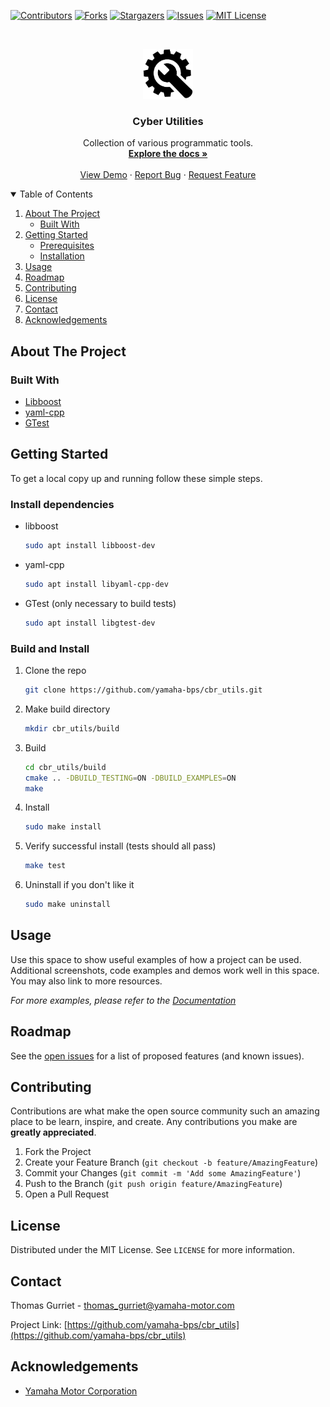 <!--
*** Thanks for checking out the Best-README-Template. If you have a suggestion
*** that would make this better, please fork the repo and create a pull request
*** or simply open an issue with the tag "enhancement".
*** Thanks again! Now go create something AMAZING! :D
***
***
***
*** To avoid retyping too much info. Do a search and replace for the following:
*** yamaha-bps, cbr_utils, twitter_handle, thomas_gurriet@yamaha-motor.com, Cyber Utilities, Collection of various programmatic tools.
-->



<!-- PROJECT SHIELDS -->
<!--
*** I'm using markdown "reference style" links for readability.
*** Reference links are enclosed in brackets [ ] instead of parentheses ( ).
*** See the bottom of this document for the declaration of the reference variables
*** for contributors-url, forks-url, etc. This is an optional, concise syntax you may use.
*** https://www.markdownguide.org/basic-syntax/#reference-style-links
-->
[![Contributors][contributors-shield]][contributors-url]
[![Forks][forks-shield]][forks-url]
[![Stargazers][stars-shield]][stars-url]
[![Issues][issues-shield]][issues-url]
[![MIT License][license-shield]][license-url]



<!-- PROJECT LOGO -->
<br />
<p align="center">
  <a href="https://github.com/yamaha-bps/cbr_utils">
    <img src="images/logo.png" alt="Logo" width="80" height="80">
  </a>

  <h3 align="center">Cyber Utilities</h3>

  <p align="center">
    Collection of various programmatic tools.
    <br />
    <a href="https://github.com/yamaha-bps/cbr_utils"><strong>Explore the docs »</strong></a>
    <br />
    <br />
    <a href="https://github.com/yamaha-bps/cbr_utils">View Demo</a>
    ·
    <a href="https://github.com/yamaha-bps/cbr_utils/issues">Report Bug</a>
    ·
    <a href="https://github.com/yamaha-bps/cbr_utils/issues">Request Feature</a>
  </p>
</p>



<!-- TABLE OF CONTENTS -->
<details open="open">
  <summary>Table of Contents</summary>
  <ol>
    <li>
      <a href="#about-the-project">About The Project</a>
      <ul>
        <li><a href="#built-with">Built With</a></li>
      </ul>
    </li>
    <li>
      <a href="#getting-started">Getting Started</a>
      <ul>
        <li><a href="#prerequisites">Prerequisites</a></li>
        <li><a href="#installation">Installation</a></li>
      </ul>
    </li>
    <li><a href="#usage">Usage</a></li>
    <li><a href="#roadmap">Roadmap</a></li>
    <li><a href="#contributing">Contributing</a></li>
    <li><a href="#license">License</a></li>
    <li><a href="#contact">Contact</a></li>
    <li><a href="#acknowledgements">Acknowledgements</a></li>
  </ol>
</details>



<!-- ABOUT THE PROJECT -->
## About The Project

### Built With

* [Libboost](https://www.boost.org/)
* [yaml-cpp](https://github.com/jbeder/yaml-cpp)
* [GTest](https://github.com/google/googletest)



<!-- GETTING STARTED -->
## Getting Started

To get a local copy up and running follow these simple steps.



### Install dependencies

* libboost
  ```sh
  sudo apt install libboost-dev
  ```

* yaml-cpp
  ```sh
  sudo apt install libyaml-cpp-dev
  ```

* GTest (only necessary to build tests)
  ```sh
  sudo apt install libgtest-dev
  ```


### Build and Install

1. Clone the repo
   ```sh
   git clone https://github.com/yamaha-bps/cbr_utils.git
   ```
2. Make build directory
   ```sh
   mkdir cbr_utils/build
   ```
3. Build
   ```sh
   cd cbr_utils/build
   cmake .. -DBUILD_TESTING=ON -DBUILD_EXAMPLES=ON
   make
   ```
4. Install
   ```sh
   sudo make install
   ```
5. Verify successful install (tests should all pass)
   ```sh
   make test
   ```

6. Uninstall if you don't like it
   ```sh
   sudo make uninstall
   ```

<!-- USAGE EXAMPLES -->
## Usage

Use this space to show useful examples of how a project can be used. Additional screenshots, code examples and demos work well in this space. You may also link to more resources.

_For more examples, please refer to the [Documentation](https://example.com)_



<!-- ROADMAP -->
## Roadmap

See the [open issues](https://github.com/yamaha-bps/cbr_utils/issues) for a list of proposed features (and known issues).



<!-- CONTRIBUTING -->
## Contributing

Contributions are what make the open source community such an amazing place to be learn, inspire, and create. Any contributions you make are **greatly appreciated**.

1. Fork the Project
2. Create your Feature Branch (`git checkout -b feature/AmazingFeature`)
3. Commit your Changes (`git commit -m 'Add some AmazingFeature'`)
4. Push to the Branch (`git push origin feature/AmazingFeature`)
5. Open a Pull Request



<!-- LICENSE -->
## License

Distributed under the MIT License. See `LICENSE` for more information.



<!-- CONTACT -->
## Contact

Thomas Gurriet - thomas_gurriet@yamaha-motor.com

Project Link: [https://github.com/yamaha-bps/cbr_utils](https://github.com/yamaha-bps/cbr_utils)



<!-- ACKNOWLEDGEMENTS -->
## Acknowledgements

* [Yamaha Motor Corporation](https://yamaha-motor.com/)





<!-- MARKDOWN LINKS & IMAGES -->
<!-- https://www.markdownguide.org/basic-syntax/#reference-style-links -->
[contributors-shield]: https://img.shields.io/github/contributors/yamaha-bps/cbr_utils.svg?style=for-the-badge
[contributors-url]: https://github.com/yamaha-bps/cbr_utils/graphs/contributors
[forks-shield]: https://img.shields.io/github/forks/yamaha-bps/cbr_utils.svg?style=for-the-badge
[forks-url]: https://github.com/yamaha-bps/cbr_utils/network/members
[stars-shield]: https://img.shields.io/github/stars/yamaha-bps/cbr_utils.svg?style=for-the-badge
[stars-url]: https://github.com/yamaha-bps/cbr_utils/stargazers
[issues-shield]: https://img.shields.io/github/issues/yamaha-bps/cbr_utils.svg?style=for-the-badge
[issues-url]: https://github.com/yamaha-bps/cbr_utils/issues
[license-shield]: https://img.shields.io/github/license/yamaha-bps/cbr_utils.svg?style=for-the-badge
[license-url]: https://github.com/yamaha-bps/cbr_utils/blob/master/LICENSE